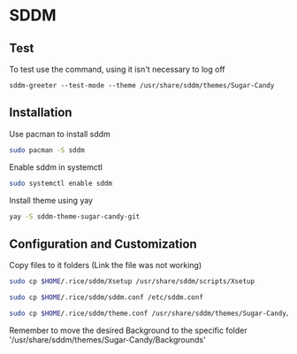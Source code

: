 # **SDDM**

## **Test**

To test use the command, using it isn't necessary to log off

```
sddm-greeter --test-mode --theme /usr/share/sddm/themes/Sugar-Candy
```

## **Installation**

Use pacman to install sddm

```sh
sudo pacman -S sddm
```

Enable sddm in systemctl

```sh
sudo systemctl enable sddm
```

Install theme using yay

```sh
yay -S sddm-theme-sugar-candy-git
```

## **Configuration and Customization**

Copy files to it folders (Link the file was not working)

```sh
sudo cp $HOME/.rice/sddm/Xsetup /usr/share/sddm/scripts/Xsetup
```

```sh
sudo cp $HOME/.rice/sddm/sddm.conf /etc/sddm.conf
```

```sh
sudo cp $HOME/.rice/sddm/theme.conf /usr/share/sddm/themes/Sugar-Candy/theme.conf
```

Remember to move the desired Background to the specific folder '/usr/share/sddm/themes/Sugar-Candy/Backgrounds'

